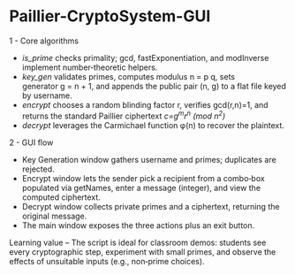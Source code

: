 # Paillier-CryptoSystem-GUI

1 - Core algorithms
- *is_prime* checks primality; gcd, fastExponentiation, and modInverse implement number‑theoretic helpers.
- *key_gen* validates primes, computes modulus n = p q, sets generator g = n + 1, and appends the public pair (n, g) to a flat file keyed by username.
- *encrypt* chooses a random blinding factor r, verifies gcd(r,n)=1, and returns the standard Paillier ciphertext *c=g<sup>m</sup>r<sup>n</sup> (mod n<sup>2</sup>)*
- *decrypt* leverages the Carmichael function φ(n) to recover the plaintext. ​

2 - GUI flow
- Key Generation window gathers username and primes; duplicates are rejected.
- Encrypt window lets the sender pick a recipient from a combo‑box populated via getNames, enter a message (integer), and view the computed ciphertext.
- Decrypt window collects private primes and a ciphertext, returning the original message.
- The main window exposes the three actions plus an exit button.

Learning value – The script is ideal for classroom demos: students see every cryptographic step, experiment with small primes, and observe the effects of unsuitable inputs (e.g., non‑prime choices).
